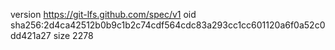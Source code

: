 version https://git-lfs.github.com/spec/v1
oid sha256:2d4ca42512b0b9c1b2c74cdf564cdc83a293cc1cc601120a6f0a52c0dd421a27
size 2278
